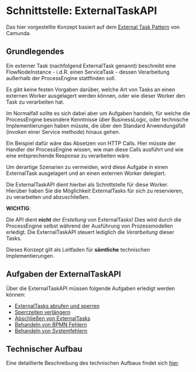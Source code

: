 # Schnittstelle: ExternalTaskAPI

Das hier vorgestellte Konzept basiert auf dem
[External Task Pattern](https://docs.camunda.org/manual/latest/user-guide/process-engine/external-tasks/)
von Camunda.

## Grundlegendes

Ein externer Task (nachfolgend ExternalTask genannt) beschreibt eine
FlowNodeInstance - i.d.R. einen ServiceTask - dessen Verarbeitung außerhalb
der ProcessEngine stattfinden soll.

Es gibt keine festen Vorgaben darüber, welche Art von Tasks an einen externen
Worker ausgelagert werden können, oder wie dieser Worker den Task zu
verarbeiten hat.

Im Normalfall sollte es sich dabei aber um Aufgaben handeln, für welche die
ProcessEngine besondere Kenntnisse über BusinessLogic, oder technische
Implementierungen haben müsste, die über den Standard Anwendungsfall
(invoken einer Service methode) hinaus gehen.

Ein Beispiel dafür wäre das Absetzen von HTTP Calls.
Hier müsste der Handler der ProcessEngine wissen, wie man diese Calls ausführt
und wie eine entsprechende Response zu verarbeiten wäre.

Um derartige Szenarien zu vermeiden, wird diese Aufgabe in einen ExternalTask
ausgelagert und an einen externen Worker delegiert.

Die ExternalTaskAPI dient hierbei als Schnittstelle für diese Worker.
Hierüber haben Sie die Möglichkeit ExternalTasks für sich zu reservieren,
zu verarbeiten und abzuschließen.

**WICHTIG**:

Die API dient **nicht** der *Erstellung* von ExternalTasks!
Dies wird durch die ProcessEngine selbst während der Ausführung von
Prozessmodellen erledigt.
Die ExternalTaskAPI steuert lediglich die *Verarbeitung* dieser Tasks.

Dieses Konzept gilt als Leitfaden für **sämtliche** technischen Implementierungen.

## Aufgaben der ExternalTaskAPI

Über die ExternalTaskAPI müssen folgende Aufgaben erledigt werden können:

* [ExternalTasks abrufen und sperren](./tasks/fetch-and-lock.md)
* [Sperrzeiten verlängern](./tasks/extend-lock.md)
* [Abschließen von ExternalTasks](./tasks/finish-external-task.md)
* [Behandeln von BPMN Fehlern](./tasks/handle-bpmn-errors.md)
* [Behandeln von Systemfehlern](./tasks/handle-system-errors.md)

## Technischer Aufbau

Eine detaillierte Beschreibung des technischen Aufbaus findet sich [hier](./technical-specifications.md).
